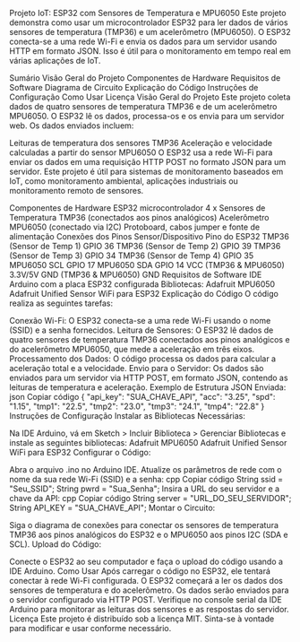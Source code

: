Projeto IoT: ESP32 com Sensores de Temperatura e MPU6050
Este projeto demonstra como usar um microcontrolador ESP32 para ler dados de vários sensores de temperatura (TMP36) e um acelerômetro (MPU6050). O ESP32 conecta-se a uma rede Wi-Fi e envia os dados para um servidor usando HTTP em formato JSON. Isso é útil para o monitoramento em tempo real em várias aplicações de IoT.

Sumário
Visão Geral do Projeto
Componentes de Hardware
Requisitos de Software
Diagrama de Circuito
Explicação do Código
Instruções de Configuração
Como Usar
Licença
Visão Geral do Projeto
Este projeto coleta dados de quatro sensores de temperatura TMP36 e de um acelerômetro MPU6050. O ESP32 lê os dados, processa-os e os envia para um servidor web. Os dados enviados incluem:

Leituras de temperatura dos sensores TMP36
Aceleração e velocidade calculadas a partir do sensor MPU6050
O ESP32 usa a rede Wi-Fi para enviar os dados em uma requisição HTTP POST no formato JSON para um servidor. Este projeto é útil para sistemas de monitoramento baseados em IoT, como monitoramento ambiental, aplicações industriais ou monitoramento remoto de sensores.

Componentes de Hardware
ESP32 microcontrolador
4 x Sensores de Temperatura TMP36 (conectados aos pinos analógicos)
Acelerômetro MPU6050 (conectado via I2C)
Protoboard, cabos jumper e fonte de alimentação
Conexões dos Pinos
Sensor/Dispositivo	Pino do ESP32
TMP36 (Sensor de Temp 1)	GPIO 36
TMP36 (Sensor de Temp 2)	GPIO 39
TMP36 (Sensor de Temp 3)	GPIO 34
TMP36 (Sensor de Temp 4)	GPIO 35
MPU6050 SCL	GPIO 17
MPU6050 SDA	GPIO 14
VCC (TMP36 & MPU6050)	3.3V/5V
GND (TMP36 & MPU6050)	GND
Requisitos de Software
IDE Arduino com a placa ESP32 configurada
Bibliotecas:
Adafruit MPU6050
Adafruit Unified Sensor
WiFi para ESP32
Explicação do Código
O código realiza as seguintes tarefas:

Conexão Wi-Fi: O ESP32 conecta-se a uma rede Wi-Fi usando o nome (SSID) e a senha fornecidos.
Leitura de Sensores: O ESP32 lê dados de quatro sensores de temperatura TMP36 conectados aos pinos analógicos e do acelerômetro MPU6050, que mede a aceleração em três eixos.
Processamento dos Dados: O código processa os dados para calcular a aceleração total e a velocidade.
Envio para o Servidor: Os dados são enviados para um servidor via HTTP POST, em formato JSON, contendo as leituras de temperatura e aceleração.
Exemplo de Estrutura JSON Enviada:
json
Copiar código
{
  "api_key": "SUA_CHAVE_API",
  "acc": "3.25",
  "spd": "1.15",
  "tmp1": "22.5",
  "tmp2": "23.0",
  "tmp3": "24.1",
  "tmp4": "22.8"
}
Instruções de Configuração
Instalar as Bibliotecas Necessárias:

Na IDE Arduino, vá em Sketch > Incluir Biblioteca > Gerenciar Bibliotecas e instale as seguintes bibliotecas:
Adafruit MPU6050
Adafruit Unified Sensor
WiFi para ESP32
Configurar o Código:

Abra o arquivo .ino no Arduino IDE.
Atualize os parâmetros de rede com o nome da sua rede Wi-Fi (SSID) e a senha:
cpp
Copiar código
String ssid = "Seu_SSID";
String pwrd = "Sua_Senha";
Insira a URL do seu servidor e a chave da API:
cpp
Copiar código
String server = "URL_DO_SEU_SERVIDOR";
String API_KEY = "SUA_CHAVE_API";
Montar o Circuito:

Siga o diagrama de conexões para conectar os sensores de temperatura TMP36 aos pinos analógicos do ESP32 e o MPU6050 aos pinos I2C (SDA e SCL).
Upload do Código:

Conecte o ESP32 ao seu computador e faça o upload do código usando a IDE Arduino.
Como Usar
Após carregar o código no ESP32, ele tentará conectar à rede Wi-Fi configurada.
O ESP32 começará a ler os dados dos sensores de temperatura e do acelerômetro.
Os dados serão enviados para o servidor configurado via HTTP POST.
Verifique no console serial da IDE Arduino para monitorar as leituras dos sensores e as respostas do servidor.
Licença
Este projeto é distribuído sob a licença MIT. Sinta-se à vontade para modificar e usar conforme necessário.


